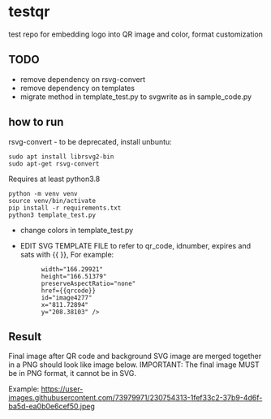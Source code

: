 # testqr

test repo for embedding logo into QR image and color, format customization

## TODO

- remove dependency on rsvg-convert
- remove dependency on templates
- migrate method in template_test.py to svgwrite as in sample_code.py 

## how to run

rsvg-convert  -  to be deprecated, install unbuntu: 

```
sudo apt install librsvg2-bin
sudo apt-get rsvg-convert
```

Requires at least python3.8

```
python -m venv venv
source venv/bin/activate
pip install -r requirements.txt
python3 template_test.py 
```

- change colors in template_test.py

- EDIT SVG TEMPLATE FILE to refer to qr_code, idnumber, expires and sats
with {{ }}, For example: 

```<image
         width="166.29921"
         height="166.51379"
         preserveAspectRatio="none"
         href={{qrcode}}
         id="image4277"
         x="811.72894"
         y="208.38103" />
```

## Result

Final image after QR code and background SVG image are merged together in a PNG should look like image below. 
IMPORTANT: The final image MUST be in PNG format, it cannot be in SVG. 

Example: 
https://user-images.githubusercontent.com/73979971/230754313-1fef33c2-37b9-4d6f-ba5d-ea0b0e6cef50.jpeg


